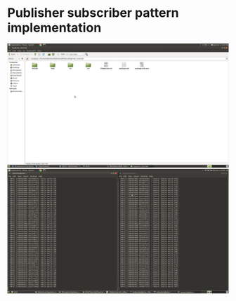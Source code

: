 
# Publisher subscriber pattern implementation

![alt text](https://github.com/serrauvic/ros_tutorials/blob/master/img/beginner_tutorials_pkg.png)
![alt text](https://github.com/serrauvic/ros_tutorials/blob/master/img/beginner_tutoirials.png)
